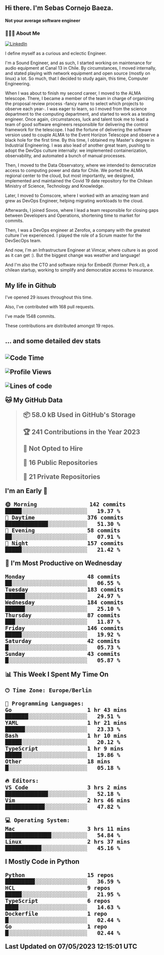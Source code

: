 <h2> Hi there.  I'm Sebas Cornejo Baeza.</h2>
<h4> Not your average software engineer</h4>
<h3> 👨🏻‍💻 About Me </h3>
<a href="http://linkedin.com/in/sebastian-cornejo-baeza/"><img alt="LinkedIn" src="https://img.shields.io/badge/Sebas%20Cornejo%20-informational?style=appveyor&logo=linkedin"></a>


I define myself as a curious and eclectic Engineer.

I'm a Sound Engineer, and as such, I started working on maintenance for audio equipment at Canal 13 in Chile.
By circumstances, I moved internally, and stated playing with network equipment and open source (mostly on linux) 
a lot. So much, that I decided to study again, this time, Computer Engineering.

When I was about to finish my second career, I moved to the ALMA telescope. There, I became a member of the team
in charge of organizing the proposal review process -fancy name to select which projects to observe each year-. 
I was eager to learn, so I moved from the science department to the computing department, and started to work as 
a testing engineer. Once again, circumstances, luck and talent took me to lead a team of good software engineers 
responsible for delivering the control framework for the telescope. I had the fortune of delivering the software
version used to couple ALMA to the Event Horizon Telescope and observe a black hole for the first time.
By this time, I obtained my Master's degree in Industrial Engineering.
I was also lead of another great team, pushing to adopt the DevOps culture internally: we implemented containerization, observability, and automated a bunch of manual processes.

Then, I moved to the Data Observatory, where we intended to democratize access to computing power
and data for Chile. We ported the ALMA regional center to the cloud, but most importantly, we designed, implemented
and maintained the Covid 19 date repository for the Chilean Ministry of Science, Technology and Knowledge.

Later, I moved to Comscore, where I worked with an amazing team and grew as DevOps Engineer, helping migrating workloads to the cloud.

Afterwards, I joined Sovos, where I lead a team responsible for closing gaps between Developers and Operations, shortening time to market for commits.

Then, I was a DevOps engineer at Zerofox, a company with the greatest culture I've experienced. I played the role of a Scrum master for the DevSecOps team.

And now, I'm an Infrastructure Engineer at Vimcar, where culture is as good as it can get :). But the biggest change was weather and language!
 
And I'm also the CTO and software ninja for EmbedX (former Perk.cl), a chilean startup, working to simplify and democratize access to insurance.

<h2> My life in Github </h2>

I've opened 29 issues throughout this time.

Also, I've contributed with 168 pull requests.

I've made 1548 commits.

These contributions are distributed amongst 19 repos.

<h2>... and some detailed dev stats<h2>

<!--START_SECTION:waka-->
![Code Time](http://img.shields.io/badge/Code%20Time-329%20hrs%2014%20mins-blue)

![Profile Views](http://img.shields.io/badge/Profile%20Views-8-blue)

![Lines of code](https://img.shields.io/badge/From%20Hello%20World%20I%27ve%20Written-631.4%20thousand%20lines%20of%20code-blue)

**🐱 My GitHub Data** 

> 📦 58.0 kB Used in GitHub's Storage 
 > 
> 🏆 241 Contributions in the Year 2023
 > 
> 🚫 Not Opted to Hire
 > 
> 📜 16 Public Repositories 
 > 
> 🔑 21 Private Repositories 
 > 
**I'm an Early 🐤** 

```text
🌞 Morning                142 commits         █████░░░░░░░░░░░░░░░░░░░░   19.37 % 
🌆 Daytime                376 commits         █████████████░░░░░░░░░░░░   51.30 % 
🌃 Evening                58 commits          ██░░░░░░░░░░░░░░░░░░░░░░░   07.91 % 
🌙 Night                  157 commits         █████░░░░░░░░░░░░░░░░░░░░   21.42 % 
```
📅 **I'm Most Productive on Wednesday** 

```text
Monday                   48 commits          ██░░░░░░░░░░░░░░░░░░░░░░░   06.55 % 
Tuesday                  183 commits         ██████░░░░░░░░░░░░░░░░░░░   24.97 % 
Wednesday                184 commits         ██████░░░░░░░░░░░░░░░░░░░   25.10 % 
Thursday                 87 commits          ███░░░░░░░░░░░░░░░░░░░░░░   11.87 % 
Friday                   146 commits         █████░░░░░░░░░░░░░░░░░░░░   19.92 % 
Saturday                 42 commits          █░░░░░░░░░░░░░░░░░░░░░░░░   05.73 % 
Sunday                   43 commits          █░░░░░░░░░░░░░░░░░░░░░░░░   05.87 % 
```


📊 **This Week I Spent My Time On** 

```text
🕑︎ Time Zone: Europe/Berlin

💬 Programming Languages: 
Go                       1 hr 43 mins        ███████░░░░░░░░░░░░░░░░░░   29.51 % 
YAML                     1 hr 21 mins        ██████░░░░░░░░░░░░░░░░░░░   23.33 % 
Bash                     1 hr 10 mins        █████░░░░░░░░░░░░░░░░░░░░   20.12 % 
TypeScript               1 hr 9 mins         █████░░░░░░░░░░░░░░░░░░░░   19.86 % 
Other                    18 mins             █░░░░░░░░░░░░░░░░░░░░░░░░   05.18 % 

🔥 Editors: 
VS Code                  3 hrs 2 mins        █████████████░░░░░░░░░░░░   52.18 % 
Vim                      2 hrs 46 mins       ████████████░░░░░░░░░░░░░   47.82 % 

💻 Operating System: 
Mac                      3 hrs 11 mins       ██████████████░░░░░░░░░░░   54.84 % 
Linux                    2 hrs 37 mins       ███████████░░░░░░░░░░░░░░   45.16 % 
```

**I Mostly Code in Python** 

```text
Python                   15 repos            █████████░░░░░░░░░░░░░░░░   36.59 % 
HCL                      9 repos             █████░░░░░░░░░░░░░░░░░░░░   21.95 % 
TypeScript               6 repos             ████░░░░░░░░░░░░░░░░░░░░░   14.63 % 
Dockerfile               1 repo              █░░░░░░░░░░░░░░░░░░░░░░░░   02.44 % 
Go                       1 repo              █░░░░░░░░░░░░░░░░░░░░░░░░   02.44 % 
```




 Last Updated on 07/05/2023 12:15:01 UTC
<!--END_SECTION:waka-->
